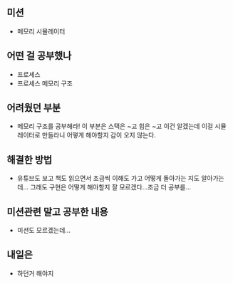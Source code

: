 ## **미션**

- 메모리 시뮬레이터

## **어떤 걸 공부했나**

- 프로세스
- 프로세스 메모리 구조

## **어려웠던 부분**

- 메모리 구조를 공부해라! 이 부분은 스택은 ~고 힙은 ~고 이건 알겠는데 이걸 시뮬레이터로 만들라니 어떻게 해야할지 감이 오지 않는다.

## **해결한 방법**
- 유튜브도 보고 책도 읽으면서 조금씩 이해도 가고 어떻게 돌아가는 지도 알아가는데... 그래도 구현은 어떻게 해야할지 잘 모르겠다...조금 더 공부를...

## **미션관련 말고 공부한 내용**

- 미션도 모르겠는데...

## **내일은**
- 하던거 해야지